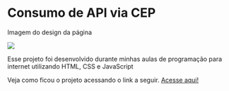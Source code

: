 <h1> Consumo de API via CEP </h1>

<div class="container">
    <p> Imagem do design da página </p>
    <img src="https://cdn.discordapp.com/attachments/841727270234488882/1068544046433316965/image.png">
</div>

<p>Esse projeto foi desenvolvido durante minhas aulas de programação para internet utilizando HTML, CSS e JavaScript</p>

<p>Veja como ficou o projeto acessando o link a seguir. <a href="https://kaue-dev.github.io/restaurante-bootstrap/">Acesse aqui!</a></p>
